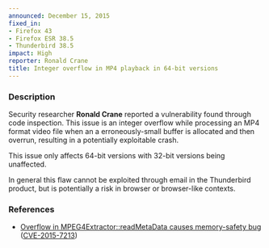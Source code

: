 ```yaml
---
announced: December 15, 2015
fixed_in:
- Firefox 43
- Firefox ESR 38.5
- Thunderbird 38.5
impact: High
reporter: Ronald Crane
title: Integer overflow in MP4 playback in 64-bit versions
---
```


<h3>Description</h3>

<p>Security researcher <strong>Ronald Crane</strong> reported a vulnerability found
through code inspection. This issue is an integer overflow while processing an MP4 format
video file when an a erroneously-small buffer is allocated and then overrun, resulting in
a potentially exploitable crash.
</p>

<p class="note">This issue only affects 64-bit versions with 32-bit versions being
unaffected.</p>

<p class="note">In general this flaw cannot be exploited through email in the
Thunderbird product, but is potentially a risk in browser or browser-like contexts.</p>

<h3>References</h3>

<ul>
  <li><a href="https://bugzilla.mozilla.org/show_bug.cgi?id=1206211">
       Overflow in MPEG4Extractor::readMetaData causes memory-safety bug</a>
(<a href="http://cve.mitre.org/cgi-bin/cvename.cgi?name=CVE-2015-7213"
class="ex-ref">CVE-2015-7213</a>)</li>
</ul>

